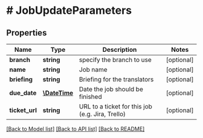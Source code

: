 # # JobUpdateParameters

## Properties

Name | Type | Description | Notes
------------ | ------------- | ------------- | -------------
**branch** | **string** | specify the branch to use | [optional] 
**name** | **string** | Job name | [optional] 
**briefing** | **string** | Briefing for the translators | [optional] 
**due_date** | [**\DateTime**](\DateTime.md) | Date the job should be finished | [optional] 
**ticket_url** | **string** | URL to a ticket for this job (e.g. Jira, Trello) | [optional] 

[[Back to Model list]](../../README.md#documentation-for-models) [[Back to API list]](../../README.md#documentation-for-api-endpoints) [[Back to README]](../../README.md)


